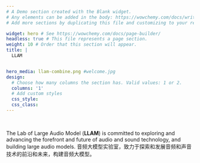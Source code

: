 ```yaml
---
# A Demo section created with the Blank widget.
# Any elements can be added in the body: https://wowchemy.com/docs/writing-markdown-latex/
# Add more sections by duplicating this file and customizing to your requirements.

widget: hero # See https://wowchemy.com/docs/page-builder/
headless: true # This file represents a page section.
weight: 10 # Order that this section will appear.
title: |
  LLAM


hero_media: llam-combine.png #welcome.jpg
design:
  # Choose how many columns the section has. Valid values: 1 or 2.
  columns: '1'
  # Add custom styles
  css_style:
  css_class:
---
```


<br>

The Lab of Large Audio Model (**LLAM**) is committed to exploring and advancing the forefront and future of audio and sound technology, and building large audio models.
音频大模型实验室，致力于探索和发展音频和声音技术的前沿和未来，构建音频大模型。
